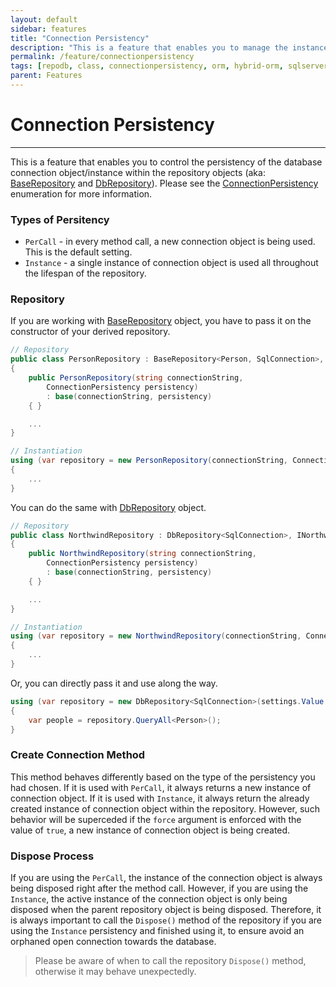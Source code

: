 ```yaml
---
layout: default
sidebar: features
title: "Connection Persistency"
description: "This is a feature that enables you to manage the instance of the database connection object within the repository objects."
permalink: /feature/connectionpersistency
tags: [repodb, class, connectionpersistency, orm, hybrid-orm, sqlserver, sqlite, mysql, postgresql]
parent: Features
---
```


# Connection Persistency

---

This is a feature that enables you to control the persistency of the database connection object/instance within the repository objects (aka: [BaseRepository](/class/baserepository) and [DbRepository](/class/dbrepository)). Please see the [ConnectionPersistency](/enumeration/connectionpersistency) enumeration for more information.

### Types of Persitency

- `PerCall` - in every method call, a new connection object is being used. This is the default setting.
- `Instance` - a single instance of connection object is used all throughout the lifespan of the repository.

### Repository

If you are working with [BaseRepository](/class/baserepository) object, you have to pass it on the constructor of your derived repository.

```csharp
// Repository
public class PersonRepository : BaseRepository<Person, SqlConnection>, IPersonRepository
{
    public PersonRepository(string connectionString,
        ConnectionPersistency persistency)
        : base(connectionString, persistency)
    { }

    ...
}

// Instantiation
using (var repository = new PersonRepository(connectionString, ConnectionPersistency.Instance))
{
    ...
}
```

You can do the same with [DbRepository](/class/dbrepository) object.

```csharp
// Repository
public class NorthwindRepository : DbRepository<SqlConnection>, INorthwinRepository
{
    public NorthwindRepository(string connectionString,
        ConnectionPersistency persistency)
        : base(connectionString, persistency)
    { }

    ...
}

// Instantiation
using (var repository = new NorthwindRepository(connectionString, ConnectionPersistency.Instance))
{
    ...
}
```

Or, you can directly pass it and use along the way.

```csharp
using (var repository = new DbRepository<SqlConnection>(settings.Value.ConnectionString, ConnectionPersistency.Instance))
{
    var people = repository.QueryAll<Person>();
}
```

### Create Connection Method

This method behaves differently based on the type of the persistency you had chosen. If it is used with `PerCall`, it always returns a new instance of connection object. If it is used with `Instance`, it always return the already created instance of connection object within the repository. However, such behavior will be superceded if the `force` argument is enforced with the value of `true`, a new instance of connection object is being created.

### Dispose Process

If you are using the `PerCall`, the instance of the connection object is always being disposed right after the method call. However, if you are using the `Instance`, the active instance of the connection object is only being disposed when the parent repository object is being disposed. Therefore, it is always important to call the `Dispose()` method of the repository if you are using the `Instance` persistency and finished using it, to ensure avoid an orphaned open connection towards the database.

> Please be aware of when to call the repository `Dispose()` method, otherwise it may behave unexpectedly.